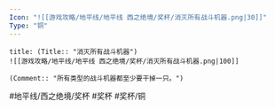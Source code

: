 ```yaml
---
Icon: "![[游戏攻略/地平线/地平线 西之绝境/奖杯/消灭所有战斗机器.png|30]]"
Type: "铜"
---
```

```ad-common-bronze-trophy
title: (Title:: "消灭所有战斗机器")
![[游戏攻略/地平线/地平线 西之绝境/奖杯/消灭所有战斗机器.png|100]]

(Comment:: "所有类型的战斗机器都至少要干掉一只。")
```

#地平线/西之绝境/奖杯 #奖杯 #奖杯/铜
